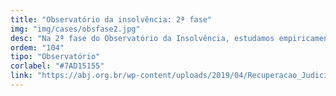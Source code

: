 ```yaml
---
title: "Observatório da insolvência: 2ª fase"
img: "img/cases/obsfase2.jpg"
desc: "Na 2ª fase do Observatório da Insolvência, estudamos empiricamente o comportamento das recuperações judiciais no estado de São Paulo."
ordem: "104"
tipo: "Observatório"
corlabel: "#7AD15155"
link: "https://abj.org.br/wp-content/uploads/2019/04/Recuperacao_Judicial_no_Estado_de_Sao_Pa.pdf"
---
```


<!--
# # planejamento
# 
# - auth0
# - treesnip
# - shinyhttr
# - livro
# - zen do R
# - decryptr
# - rightgbm
# - kuber
# - bltm
# - wavesurfer
# - pesqEle
# 
# # o que precisamos fazer?
# 
# - copiar a estrutura de cursos
# 
# - imagem
# - descrição
# - nome
-->
